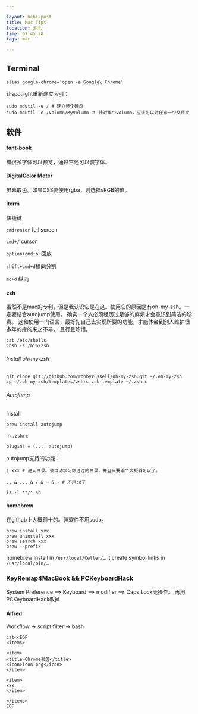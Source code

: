 ```yaml
---

layout: hebi-post
title: Mac Tips
location: 淮北
time: 07:45:28
tags: mac

---
```

## Terminal

```
alias google-chrome='open -a Google\ Chrome'
```

让spotlight重新建立索引：

```
sudo mdutil -e / # 建立整个硬盘
sudo mdutil -e /Volumn/MyVolumn ＃ 针对单个volumn，应该可以对任意一个文件夹
```

## 软件

#### font-book
有很多字体可以预览，通过它还可以装字体。

#### DigitalColor Meter
屏幕取色。如果CSS要使用rgba，则选择sRGB的值。

#### iterm

快捷键

`cmd+enter` full screen

`cmd+/` cursor

`option+cmd+b`: 回放

`shift+cmd+d`横向分割

`md+d` 纵向

#### zsh

虽然不是mac的专利，但是我认识它是在这。使用它的原因是有oh-my-zsh。一定要结合autojump使用。
确实一个人必须经历过足够的麻烦才会意识到简洁的珍贵。
这和使用一门语言，最好先自己去实现所要的功能，才能体会到别人维护很多年的库的来之不易。
且行且珍惜。

```
cat /etc/shells
chsh -s /bin/zsh
```

###### Install oh-my-zsh
```
git clone git://github.com/robbyrussell/oh-my-zsh.git ~/.oh-my-zsh
cp ~/.oh-my-zsh/templates/zshrc.zsh-template ~/.zshrc
```

###### Autojump

Install

```
brew install autojump
```

in `.zshrc`

```
plugins = (..., autojump)
```

autojump支持的功能：

```
j xxx # 进入目录。会自动学习你进过的目录，并且只要输个大概就可以了。

.. & ... & / & ~ & - # 不用cd了

ls -l **/*.sh
```

#### homebrew

在github上大概前十的。装软件不用sudo。

```
brew install xxx
brew uninstall xxx
brew search xxx
brew --prefix
```

homebrew install in `/usr/local/Celler/…`
it create symbol links in `/usr/local/bin/…`

### KeyRemap4MacBook && PCKeyboardHack
System Preference ==> Keyboard ==> modifier ==> Caps Lock无操作。
再用PCKeyboardHack改掉

#### Alfred

Workflow -> script filter -> bash

```
cat<<EOF
<items>

<item>
<title>Chrome书签</title>
<icon>icon.png</icon>
</item>

<item>
xxx
</item>

</items>
EOF
```
